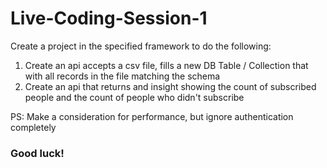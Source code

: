 # Live-Coding-Session-1

Create a project in the specified framework to do the following:

1. Create an api accepts a csv file, fills a new DB Table / Collection that with all records in the file matching the schema
3. Create an api that returns and insight showing the count of subscribed people and the count of people who didn't subscribe

PS: Make a consideration for performance, but ignore authentication completely

### Good luck!
